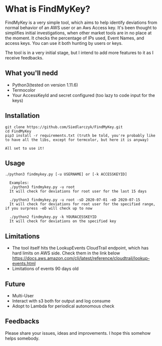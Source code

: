 # What is FindMyKey?

FindMyKey is a very simple tool, which aims to help identify deviations from normal behavior of an AWS user or an Aws Access key.
It's been thought to simplifies initial investigations, when other market tools are in no place at the moment.
It checks the percentage of IPs used, Event Names, and access keys.
You can use it both hunting by users or keys.

The tool is in a very initial stage, but I intend to add more features to it as I receive feedbacks.

## What you'll nedd

- Python3(tested on version 1.11.6)
- Termocolor
- Your AccessKeyId and secret configured (too lazy to code input for the keys)

## Installation

```
git clone https://github.com/Siedlarczyk/FindMyKey.git
cd FindMyKey
pip3 install -r requirements.txt (truth be told, you're probably like to have all the libs, except for termcolor, but here it is anyway)

All set to use it!
```

## Usage

```
./python3 findmykey.py [-u USERNAME] or [-k ACCESSKEYID]

  Examples:
  ./python3 findmykey.py -u root
  It will check for deviations for root user for the last 15 days

  ./python3 findmykey.py -u root -sD 2020-07-01 -eD 2020-07-15
  It will check for deviations for root user for the specified range, if you surpress -eD will check up to now

  ./python2 findmykey.py -k YOURACESSKEYID
  It will check for deviations on the specified key
```

## Limitations

- The tool itself hits the LookupEvents CloudTrail endpoint, which has hard limits on AWS side. Check them in the link below
  https://docs.aws.amazon.com/cli/latest/reference/cloudtrail/lookup-events.html
- Limitations of events 90 days old

## Future

- Multi-User
- Interact with s3 both for output and log consume
- Adopt to Lambda for periodical autonomous check

## Feedbacks

Please share your issues, ideas and improvements. I hope this somehow helps somebody.
